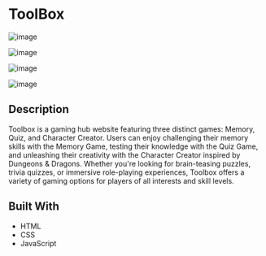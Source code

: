 # ToolBox

![image](https://github.com/Kiretwo/AGENCY1-CA/assets/142889041/fdb106d1-c4dc-41a9-b836-77f1bce77c67)

![image](https://github.com/Kiretwo/AGENCY1-CA/assets/142889041/dbea463b-93b1-41eb-a092-f342dcb5c744)

![image](https://github.com/Kiretwo/AGENCY1-CA/assets/142889041/be75c036-210f-45b5-b0c0-24b747b3857a)

![image](https://github.com/Kiretwo/AGENCY1-CA/assets/142889041/92cf7d16-e379-490d-b530-00fb891ab240)


## Description

Toolbox is a gaming hub website featuring three distinct games: Memory, Quiz, and Character Creator. Users can enjoy challenging their memory skills with the Memory Game, testing their knowledge with the Quiz Game, and unleashing their creativity with the Character Creator inspired by Dungeons & Dragons. Whether you're looking for brain-teasing puzzles, trivia quizzes, or immersive role-playing experiences, Toolbox offers a variety of gaming options for players of all interests and skill levels.

## Built With

- HTML
- CSS
- JavaScript
